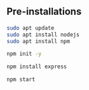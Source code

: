 ## Pre-installations

```bash
sudo apt update
sudo apt install nodejs
sudo apt install npm
```
```bash
npm init -y
```
```bash
npm install express
```
```bash
npm start
```
